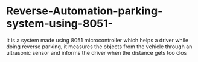 # Reverse-Automation-parking-system-using-8051-
It is a system made using 8051 microcontroller which helps a driver while doing reverse parking, it measures the objects from the vehicle through an ultrasonic sensor and informs the driver when the distance gets too clos

